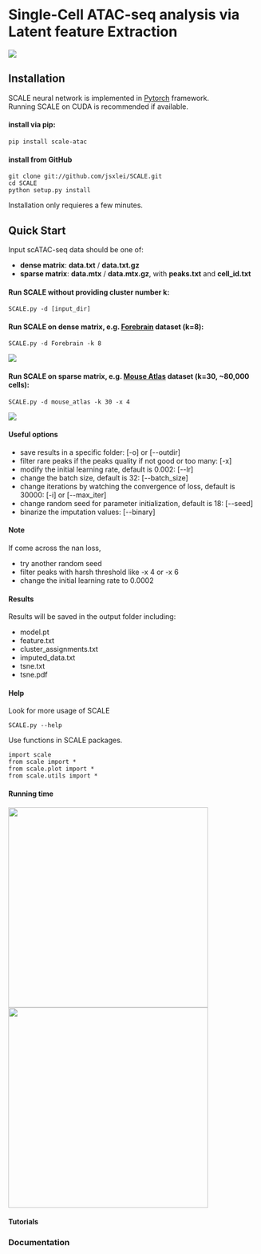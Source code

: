 # Single-Cell ATAC-seq analysis via Latent feature Extraction
![](https://github.com/jsxlei/SCALE/blob/master/docs/png/model.png)

## Installation  

SCALE neural network is implemented in [Pytorch](https://pytorch.org/) framework.  
Running SCALE on CUDA is recommended if available.   

#### install via pip:

	pip install scale-atac
	
#### install from GitHub

	git clone git://github.com/jsxlei/SCALE.git
	cd SCALE
	python setup.py install
    
Installation only requieres a few minutes.


## Quick Start

Input scATAC-seq data should be one of: 
* **dense matrix**: **data.txt** / **data.txt.gz**
* **sparse matrix**: **data.mtx** / **data.mtx.gz**, with **peaks.txt** and **cell_id.txt**

#### Run SCALE without providing cluster number k: 

	SCALE.py -d [input_dir]

#### Run SCALE on dense matrix, e.g. [Forebrain](https://cloud.tsinghua.edu.cn/d/21975230039b46b8890e/) dataset (k=8):  

	SCALE.py -d Forebrain -k 8

![](https://github.com/jsxlei/SCALE/blob/master/docs/png/Forebrain.png)
	
#### Run SCALE on sparse matrix, e.g. [Mouse Atlas](https://cloud.tsinghua.edu.cn/d/cd5ea4ea93c04513966f/) dataset (k=30, ~80,000 cells):
	
	SCALE.py -d mouse_atlas -k 30 -x 4
	
![](https://github.com/jsxlei/SCALE/blob/master/docs/png/mouse_atlas.png)


#### Useful options  
* save results in a specific folder: [-o] or [--outdir] 
* filter rare peaks if the peaks quality if not good or too many: [-x]
* modify the initial learning rate, default is 0.002: [--lr]  
* change the batch size, default is 32: [--batch_size]
* change iterations by watching the convergence of loss, default is 30000: [-i] or [--max_iter]  
* change random seed for parameter initialization, default is 18: [--seed]
* binarize the imputation values: [--binary]
	
#### Note    
If come across the nan loss, 
* try another random seed
* filter peaks with harsh threshold like -x 4 or -x 6
* change the initial learning rate to 0.0002 
	
#### Results
Results will be saved in the output folder including:
* model.pt
* feature.txt
* cluster_assignments.txt
* imputed_data.txt
* tsne.txt
* tsne.pdf

#### Help
Look for more usage of SCALE

	SCALE.py --help 

Use functions in SCALE packages.

	import scale
	from scale import *
	from scale.plot import *
	from scale.utils import *
	
#### Running time
<p float="left">
  <img src="https://github.com/jsxlei/SCALE/blob/master/docs/png/runtime.png" width="400" />
  <img src="https://github.com/jsxlei/SCALE/blob/master/docs/png/memory.png" width="400" /> 
</p>

#### Tutorials


### Documentation

